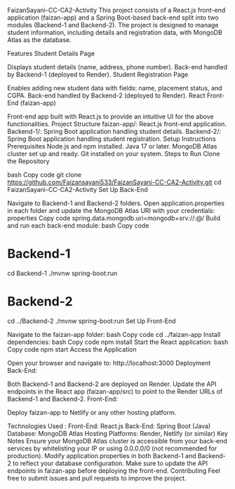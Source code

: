 FaizanSayani-CC-CA2-Activity
This project consists of a React.js front-end application (faizan-app) and a Spring Boot-based back-end split into two modules (Backend-1 and Backend-2). The project is designed to manage student information, including details and registration data, with MongoDB Atlas as the database.

Features
Student Details Page

Displays student details (name, address, phone number).
Back-end handled by Backend-1 (deployed to Render).
Student Registration Page

Enables adding new student data with fields: name, placement status, and CGPA.
Back-end handled by Backend-2 (deployed to Render).
React Front-End (faizan-app)

Front-end app built with React.js to provide an intuitive UI for the above functionalities.
Project Structure
faizan-app/: React.js front-end application.
Backend-1/: Spring Boot application handling student details.
Backend-2/: Spring Boot application handling student registration.
Setup Instructions
Prerequisites
Node.js and npm installed.
Java 17 or later.
MongoDB Atlas cluster set up and ready.
Git installed on your system.
Steps to Run
Clone the Repository

bash
Copy code
git clone https://github.com/Faizansayani533/FaizanSayani-CC-CA2-Activity.git
cd FaizanSayani-CC-CA2-Activity
Set Up Back-End

Navigate to Backend-1 and Backend-2 folders.
Open application.properties in each folder and update the MongoDB Atlas URI with your credentials:
properties
Copy code
spring.data.mongodb.uri=mongodb+srv://<username>:<password>@<cluster-url>/<database-name>
Build and run each back-end module:
bash
Copy code
# Backend-1
cd Backend-1
./mvnw spring-boot:run

# Backend-2
cd ../Backend-2
./mvnw spring-boot:run
Set Up Front-End

Navigate to the faizan-app folder:
bash
Copy code
cd ../faizan-app
Install dependencies:
bash
Copy code
npm install
Start the React application:
bash
Copy code
npm start
Access the Application

Open your browser and navigate to:
http://localhost:3000
Deployment
Back-End:

Both Backend-1 and Backend-2 are deployed on Render.
Update the API endpoints in the React app (faizan-app/src) to point to the Render URLs of Backend-1 and Backend-2.
Front-End:

Deploy faizan-app to Netlify or any other hosting platform.

Technologies Used :
Front-End: React.js
Back-End: Spring Boot (Java)
Database: MongoDB Atlas
Hosting Platforms: Render, Netlify (or similar)
Key Notes
Ensure your MongoDB Atlas cluster is accessible from your back-end services by whitelisting your IP or using 0.0.0.0/0 (not recommended for production).
Modify application.properties in both Backend-1 and Backend-2 to reflect your database configuration.
Make sure to update the API endpoints in faizan-app before deploying the front-end.
Contributing
Feel free to submit issues and pull requests to improve the project.
